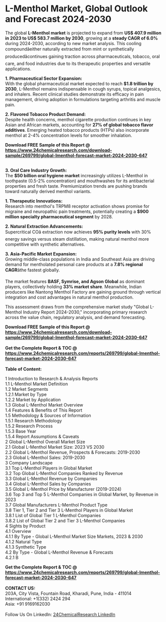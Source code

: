 <h1>L-Menthol Market, Global Outlook and Forecast 2024-2030</h1><p>The global <strong>L-Menthol market</strong> is projected to expand from <strong>US$ 407.9 million in 2023 to US$ 583.7 million by 2030</strong>, growing at a <strong>steady CAGR of 6.0%</strong> during 2024-2030, according to new market analysis. This cooling compoundâeither naturally extracted from mint or synthetically producedâcontinues gaining traction across pharmaceuticals, tobacco, oral care, and food industries due to its therapeutic properties and versatile applications.</p><p><strong>1. Pharmaceutical Sector Expansion:</strong><br>
With the global pharmaceutical market expected to reach <strong>$1.8 trillion by 2030</strong>, L-Menthol remains indispensable in cough syrups, topical analgesics, and inhalers. Recent clinical studies demonstrate its efficacy in pain management, driving adoption in formulations targeting arthritis and muscle pain.</p><p><strong>2. Flavored Tobacco Product Demand:</strong><br>
Despite health concerns, menthol cigarette production continues in key Asian and African markets, accounting for <strong>27% of global tobacco flavor additives</strong>. Emerging heated tobacco products (HTPs) also incorporate menthol at 2-4% concentration levels for smoother inhalation.</p><div><b>Download FREE Sample of this Report @ 
            <a href="https://www.24chemicalresearch.com/download-sample/269799/global-lmenthol-forecast-market-2024-2030-647">
            https://www.24chemicalresearch.com/download-sample/269799/global-lmenthol-forecast-market-2024-2030-647</a></b></div><br><p><strong>3. Oral Care Industry Growth:</strong><br>
The <strong>$50 billion oral hygiene market</strong> increasingly utilizes L-Menthol in toothpaste (0.5-2% concentration) and mouthwashes for its antibacterial properties and fresh taste. Premiumization trends are pushing brands toward naturally derived menthol variants.</p><p><strong>1. Therapeutic Innovations:</strong><br>
Research into menthol's TRPM8 receptor activation shows promise for migraine and neuropathic pain treatments, potentially creating a <strong>$900 million specialty pharmaceutical segment</strong> by 2028.</p><p><strong>2. Natural Extraction Advancements:</strong><br>
Supercritical COâ extraction now achieves <strong>95% purity levels</strong> with 30% energy savings versus steam distillation, making natural menthol more competitive with synthetic alternatives.</p><p><strong>3. Asia-Pacific Market Expansion:</strong><br>
Growing middle-class populations in India and Southeast Asia are driving demand for mentholated personal care products at a <strong>7.8% regional CAGR</strong>âthe fastest globally.</p><p>The market features <strong>BASF, Symrise, and Agson Global</strong> as dominant players, collectively holding <strong>33% market share</strong>. Meanwhile, Indian producers like Nantong Menthol Factory are gaining ground through vertical integration and cost advantages in natural menthol production.</p><p>This assessment draws from the comprehensive market study "Global L-Menthol Industry Report 2024-2030," incorporating primary research across the value chain, regulatory analysis, and demand forecasting.</p><div><b>Download FREE Sample of this Report @ 
            <a href="https://www.24chemicalresearch.com/download-sample/269799/global-lmenthol-forecast-market-2024-2030-647">
            https://www.24chemicalresearch.com/download-sample/269799/global-lmenthol-forecast-market-2024-2030-647</a></b></div><br><div><b>Get the Complete Report & TOC @ 
            <a href="https://www.24chemicalresearch.com/reports/269799/global-lmenthol-forecast-market-2024-2030-647">
            https://www.24chemicalresearch.com/reports/269799/global-lmenthol-forecast-market-2024-2030-647</a></b></div><br>
            <b>Table of Content:</b><p>1 Introduction to Research & Analysis Reports<br />
    1.1 L-Menthol Market Definition<br />
    1.2 Market Segments<br />
        1.2.1 Market by Type<br />
        1.2.2 Market by Application<br />
    1.3 Global L-Menthol Market Overview<br />
    1.4 Features & Benefits of This Report<br />
    1.5 Methodology & Sources of Information<br />
        1.5.1 Research Methodology<br />
        1.5.2 Research Process<br />
        1.5.3 Base Year<br />
        1.5.4 Report Assumptions & Caveats<br />
2 Global L-Menthol Overall Market Size<br />
    2.1 Global L-Menthol Market Size: 2023 VS 2030<br />
    2.2 Global L-Menthol Revenue, Prospects & Forecasts: 2019-2030<br />
    2.3 Global L-Menthol Sales: 2019-2030<br />
3 Company Landscape<br />
    3.1 Top L-Menthol Players in Global Market<br />
    3.2 Top Global L-Menthol Companies Ranked by Revenue<br />
    3.3 Global L-Menthol Revenue by Companies<br />
    3.4 Global L-Menthol Sales by Companies<br />
    3.5 Global L-Menthol Price by Manufacturer (2019-2024)<br />
    3.6 Top 3 and Top 5 L-Menthol Companies in Global Market, by Revenue in 2023<br />
    3.7 Global Manufacturers L-Menthol Product Type<br />
    3.8 Tier 1, Tier 2 and Tier 3 L-Menthol Players in Global Market<br />
        3.8.1 List of Global Tier 1 L-Menthol Companies<br />
        3.8.2 List of Global Tier 2 and Tier 3 L-Menthol Companies<br />
4 Sights by Product<br />
    4.1 Overview<br />
        4.1.1 By Type - Global L-Menthol Market Size Markets, 2023 & 2030<br />
        4.1.2 Natural Type<br />
        4.1.3 Synthetic Type<br />
    4.2 By Type - Global L-Menthol Revenue & Forecasts<br />
        4.2.1 B</p><div><b>Get the Complete Report & TOC @ 
            <a href="https://www.24chemicalresearch.com/reports/269799/global-lmenthol-forecast-market-2024-2030-647">
            https://www.24chemicalresearch.com/reports/269799/global-lmenthol-forecast-market-2024-2030-647</a></b></div><br><b>CONTACT US:</b><br>
            203A, City Vista, Fountain Road, Kharadi, Pune, India - 411014<br>
            International: +1(332) 2424 294<br>
            Asia: +91 9169162030 <br><br>
            Follow Us On LinkedIn: <a href="https://www.linkedin.com/company/24chemicalresearch/">24ChemicalResearch LinkedIn</a>
